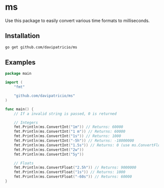 # ms

Use this package to easily convert various time formats to milliseconds.

## Installation

```bash
go get github.com/davipatricio/ms
```

## Examples

```go
package main

import (
    "fmt"

    "github.com/davipatricio/ms"
)

func main() {
    // If a invalid string is passed, 0 is returned

    // Integers
 	fmt.Println(ms.ConvertInt("1m")) // Returns: 60000
 	fmt.Println(ms.ConvertInt("1 m")) // Returns: 60000
 	fmt.Println(ms.ConvertInt("1s")) // Returns: 1000
 	fmt.Println(ms.ConvertInt("-5h")) // Returns: -18000000
 	fmt.Println(ms.ConvertInt("1.5s")) // Returns: 0 (use ms.ConvertFloat instead)
 	fmt.Println(ms.ConvertInt("2w"))
 	fmt.Println(ms.ConvertInt("5y"))

    // Floats
    fmt.Println(ms.ConvertFloat("2.5h")) // Returns: 9000000
    fmt.Println(ms.ConvertFloat("1s")) // Returns: 1000
    fmt.Println(ms.ConvertFloat("-60s")) // Returns: 60000
}
```